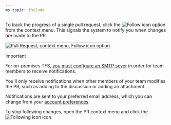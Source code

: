 ```yaml
---
ms.topic: include
---
```



To track the progress of a single pull request, click the ![Follow icon](/vsts/work/_img/icons/follow-icon.png) option from the context menu. This signals the system to notify you when changes are made to the PR.  

<img src="/vsts/work/track/_img/follow-pull-request.png" alt="Pull Request, context menu, Follow icon option" style="border: 1px solid #C3C3C3;" />  

> [!IMPORTANT]
>For on-premises TFS, [you must configure an SMTP sever](/tfs/server/admin/setup-customize-alerts) in order for team members to receive notifications.  

You'll only receive notifications when other members of your team modifies the PR, such as adding to the discussion or adding an attachment. 

Notifications are sent to your preferred email address, which you can change from your [account preferences](/vsts/accounts/account-preferences.md).  

To stop following changes, open the PR context menu and click the ![Following icon](/vsts/work/_img/icons/following-icon.png) icon. 
